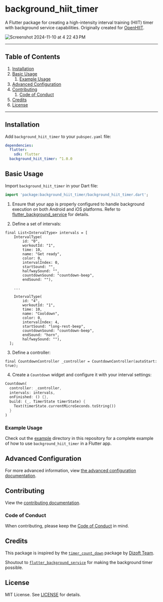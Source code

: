 # background_hiit_timer

A Flutter package for creating a high-intensity interval training (HIIT) timer with background service capabilities. Originally created for [OpenHIIT](https://github.com/a-mabe/OpenHIIT).

![Screenshot 2024-11-10 at 4 22 43 PM](https://github.com/user-attachments/assets/0c990563-d8b0-4240-b11c-c865845c8ce9)

---
## Table of Contents

1. [Installation](#installation)
1. [Basic Usage](#basic-usage)
    1. [Example Usage](#example-usage)
1. [Advanced Configuration](#Advanced-Configuration)
1. [Contributing](#Contributing)
    1. [Code of Conduct](#Code-of-Conduct)
1. [Credits](#credits)
1. [License](#license)

---

## Installation

Add `background_hiit_timer` to your `pubspec.yaml` file:

```yaml
dependencies:
  flutter:
    sdk: flutter
  background_hiit_timer: ^1.0.0
```

## Basic Usage

Import `background_hiit_timer` in your Dart file:

```dart
import 'package:background_hiit_timer/background_hiit_timer.dart';
```

1. Ensure that your app is properly configured to handle background execution on both Android and iOS platforms. Refer to [flutter_background_service](https://pub.dev/packages/flutter_background_service) for details.

2. Define a set of intervals:

```
final List<IntervalType> intervals = [
    IntervalType(
        id: "0",
        workoutId: "1",
        time: 10,
        name: "Get ready",
        color: 0,
        intervalIndex: 0,
        startSound: "",
        halfwaySound: "",
        countdownSound: "countdown-beep",
        endSound: ""),

    ...

    IntervalType(
        id: "4",
        workoutId: "1",
        time: 10,
        name: "Cooldown",
        color: 0,
        intervalIndex: 4,
        startSound: "long-rest-beep",
        countdownSound: "countdown-beep",
        endSound: "horn",
        halfwaySound: ""),
  ];
```

3. Define a controller:

```
final CountdownController _controller = CountdownController(autoStart: true);
```

4. Create a `Countdown` widget and configure it with your interval settings:

```dart
Countdown(
  controller: _controller,
  intervals: intervals,
  onFinished: () {},
  build: (_, TimerState timerState) {
    Text(timerState.currentMicroSeconds.toString())
  }
)
```

### Example Usage

Check out the [example](example) directory in this repository for a complete example of how to use `background_hiit_timer` in a Flutter app.

## Advanced Configuration

For more advanced information, view [the advanced configuration documentation](./docs/advanced_configuration.md).

## Contributing

View the [contributing documentation](./CONTRIBUTING.md).

### Code of Conduct

When contributing, please keep the [Code of Conduct](./CODE_OF_CONDUCT.md) in mind.

## Credits

This package is inspired by the [`timer_count_down`](https://pub.dev/packages/timer_count_down) package by [Dizoft Team](https://github.com/DizoftTeam).

Shoutout to [`flutter_background_service`](https://pub.dev/packages/flutter_background_service) for making the background timer possible.

## License

MIT License. See [LICENSE](LICENSE) for details.
